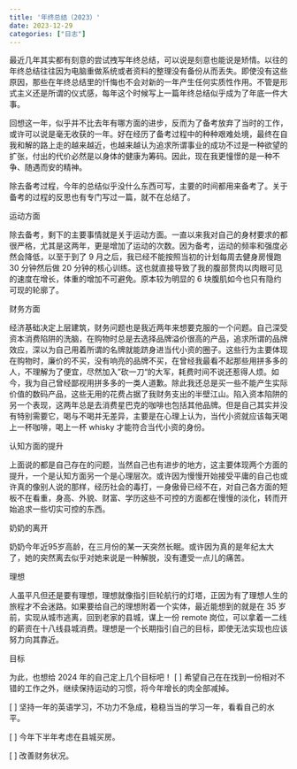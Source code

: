 ```yaml
---
title: '年终总结（2023）'
date: 2023-12-29
categories: ["日志"]
---
```


最近几年其实都有刻意的尝试拽写年终总结，可以说是刻意也能说是矫情。以往的年终总结往往因为电脑重做系统或者资料的整理没有备份从而丢失。即使没有这些原因，那些在年终总结里的忏悔也不会对新的一年产生任何实质性作用。不管是形式主义还是所谓的仪式感，每年这个时候写上一篇年终总结似乎成为了年底一件大事。

回想这一年，似乎并不比去年有哪方面的进步，反而为了备考放弃了当时的工作，或许可以说是毫无收获的一年。好在经历了备考过程中的种种艰难处境，最终在自我和解的路上走的越来越近，也越来越认为追求所谓事业的成功不过是一种欲望的扩张，付出的代价必然是以身体的健康为筹码。因此，现在我更憧憬的是一种不争、随遇而安的精神。

除去备考过程，今年的总结似乎没什么东西可写，主要的时间都用来备考了。关于备考的过程的反思也有专门写过一篇，就不在总结了。

运动方面

除去备考，剩下的主要事情就是关于运动方面。一直以来我对自己的身材要求的都很严格，尤其是这两年，更是增加了运动的次数。因为备考，运动的频率和强度必然会降低，以至于到了 9 月之后，我已经不能按照当初的计划每周去健身房慢跑 30 分钟然后做 20 分钟的核心训练。这也就直接导致了我的腹部赘肉以肉眼可见的速度在增长，体重的增加不可避免。原本较为明显的 6 块腹肌如今也只有隐约可现的轮廓了。

财务方面

经济基础决定上层建筑，财务问题也是我近两年来想要克服的一个问题。自己深受资本消费陷阱的洗脑，在购物时总是去选择品牌溢价很高的产品，追求所谓的品牌效应，深以为自己用着所谓的名牌就能跻身进当代小资的圈子。这些行为主要体现在购物时，廉价的不买，没有响亮的品牌不买，在曾经我最看不起那些用拼多多的人，不理解为了便宜，尽然加入”砍一刀“的大军，耗费时间不说还惹得人烦。如今，我为自己曾经鄙视用拼多多的一类人道歉。除此我还总是买一些不能产生实际价值的数码产品，这些无用的花费占据了我财务支出的半壁江山。陷入资本陷阱的另一个表现，这两年总是去消费星巴克的咖啡也包括其他品牌。但是自己其实并没有特别需要它，喝与不喝并无差异，主要是在心理上认为，当代小资就应该每天喝上一杯咖啡，喝上一杯 whisky 才能符合当代小资的身份。

认知方面的提升

上面说的都是自己存在的问题，当然自己也有进步的地方，这主要体现两个方面的提升，一个是认知方面另一个是心理层次。或许因为慢慢开始接受平庸的自己也或许真的像别人说的那样，经历社会的毒打，一身傲骨已经不在，对自己各方面的短板不在看重，身高、外貌、财富、学历这些不可控的方面都在慢慢的淡化，转而开始追求一些切实可控的东西。

奶奶的离开

奶奶今年近95岁高龄，在三月份的某一天突然长眠。或许因为真的是年纪太大了，她的突然离去似乎对她来说是一种解脱，没有遭受一点儿的痛苦。

理想

人虽平凡但还是要有理想，理想就像指引巨轮航行的灯塔，正因为有了理想人生的旅程才不会迷路。如果要给自己的理想附着一个实体，最近能想到的就是在 35 岁前，实现从城市逃离，回到老家的县城，谋上一份 remote 岗位，可以拿着一二线的薪资在十八线县城消费。理想是一个长期指引自己的目标，即使无法实现也应该努力向其靠近。

目标

为此，也想给 2024 年的自己定上几个目标吧！
[ ]  希望自己在在找到一份相对不错的工作之外，继续保持运动的习惯，将今年增长的肉全部减掉。

[ ]  坚持一年的英语学习，不功力不急成，稳稳当当的学习一年，看看自己的水平。

[ ]  今年下半年考虑在县城买房。

[ ]  改善财务状况。